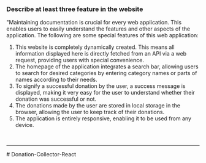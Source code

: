 
<section>
    <h3>Describe at least three feature in the website</h3>
    <article>
        <p>"Maintaining documentation is crucial for every web application. This enables users to easily understand the features and other aspects of the application. The following are some special features of this web application:</p>
        <ol>
            <li>This website is completely dynamically created. This means all information displayed here is directly fetched from an API via a web request, providing users with special convenience.</li>
            <li>The homepage of the application integrates a search bar, allowing users to search for desired categories by entering category names or parts of names according to their needs.</li>
            <li>To signify a successful donation by the user, a success message is displayed, making it very easy for the user to understand whether their donation was successful or not.</li>
            <li>The donations made by the user are stored in local storage in the browser, allowing the user to keep track of their donations.</li>
            <li>The application is entirely responsive, enabling it to be used from any device.</li>
        </ol>
    </article>
</section>

<br/>
<hr/>
# Donation-Collector-React
